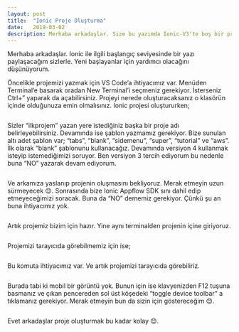 ```yaml
---
layout: post
title:  "Ionic Proje Oluşturma"
date:   2019-03-02
description: Merhaba arkadaşlar. Size bu yazımda Ionic-V3'te boş bir proje oluşturmaktan bahsedeceğim.
---
```


<p class="intro"><span class="dropcap">M</span>erhaba arkadaşlar. Ionic ile ilgili başlangıç seviyesinde bir yazı paylaşacağım sizlerle. Yeni başlayanlar için yardımcı olacağını düşünüyorum. </p>

<p>Öncelikle projemizi yazmak için VS Code’a ihtiyacımız var. Menüden Terminal’e basarak oradan New Terminal’i seçmeniz gerekiyor. İsterseniz Ctrl+” yaparak da açabilirsiniz. Projeyi nerede oluşturacaksanız o klasörün içinde olduğunuza emin olmalısınız.
Ionic projesi oluştururken;</p>

<img src="{{ '/assets/img/start1.png'}}" alt="">

<p>Sizler “ilkprojem” yazan yere istediğiniz başka bir proje adı belirleyebilirsiniz. Devamında ise şablon yazmamız gerekiyor. Bize sunulan altı adet şablon var; “tabs”, “blank”, “sidemenu”, “super”, “tutorial” ve “aws”. İlk olarak “blank” şablonunu kullanacağız. Devamında versiyon 4 kullanmak isteyip istemediğimizi soruyor. Ben versiyon 3 tercih ediyorum bu nedenle buna “NO” yazarak devam ediyorum.</p>

<img src="{{ '/assets/img/versiyon1.png'}}" alt="">

<p>Ve arkamıza yaslanıp projenin oluşmasını bekliyoruz. Merak etmeyin uzun sürmeyecek 😊. Sonrasında bize Ionic Appflow SDK sını dahil edip etmeyeceğimizi soracak. Buna da “NO” dememiz gerekiyor. Çünkü şu an buna ihtiyacımız yok.</p>

<img src="{{ '/assets/img/appflowsdk1.png'}}" alt="">

<p>Artık projemiz bizim için hazır. Yine aynı terminalden projenin içine giriyoruz.</p>

<img src="{{ '/assets/img/prj1.png'}}" alt="">

<p>Projemizi tarayıcıda görebilmemiz için ise;</p>

<img src="{{ '/assets/img/serve1.png'}}" alt="">

<p>Bu komuta ihtiyacımız var. Ve artık projemizi tarayıcıda görebiliriz.</p>

<img src="{{ '/assets/img/tarayıcı1.png'}}" alt="">

<p>Burada tabi ki mobil bir görüntü yok. Bunun için ise klavyenizden F12 tuşuna basmanız ve çıkan pencereden sol üst köşedeki “toggle device toolbar” a tıklamanız gerekiyor. Merak etmeyin bun da sizin için göstereceğim 😊.</p>

<img src="{{ '/assets/img/tarayıcı2.png'}}" alt="">

<p>Evet arkadaşlar proje oluşturmak bu kadar kolay 😊.</p>

